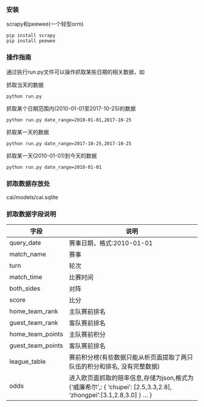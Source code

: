 ### 安装
scrapy和peewee(一个轻型orm)
```
pip install scrapy
pip install peewee
```

### 操作指南
通过执行run.py文件可以操作抓取某些日期的相关数据，如

抓取当天的数据
```
python run.py
```

抓取某个日期范围内(2010-01-01至2017-10-25)的数据
```
python run.py date_range=2010-01-01,2017-10-25
```

抓取某一天的数据
```
python run.py date_range=2017-10-25,2017-10-25
```

抓取某一天(2010-01-01)到今天的数据
```
python run.py date_range=2010-01-01
```

### 抓取数据存放处
cai/models/cai.sqlite

### 抓取数据字段说明

| 字段 | 说明 |
| --- | --------- |
| query_date | 赛事日期，格式:2010-01-01 |
| match_name | 赛事 |
| turn | 轮次 |
| match_time | 比赛时间 |
| both_sides | 对阵 |
| score | 比分 |
| home_team_rank | 主队赛前排名 |
| guest_team_rank | 客队赛前排名 |
| home_team_points | 主队赛前积分 |
| guest_team_points | 客队赛前排名 |
| league_table | 赛前积分榜(有些数据只能从析页面提取了两只队伍的积分和排名, 没有完整数据) |
| odds | 进入欧页面抓取的赔率信息,存储为json,格式为{‘威廉希尔’,: { ‘chupei’: [2.5,3.3,2.8], ‘zhongpei’:[3.1,2.8,3.0] } … } |
